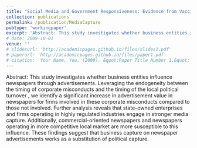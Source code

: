 ```yaml
---
title: "Social Media and Government Responsiveness: Evidence from Vaccine Procurement in China"
collection: publications
permalink: /publication/MediaCapture
pubtype: 'workingpaper'
excerpt: 'Abstract: This study investigates whether business entities influence newspapers through advertisements. Leveraging the endogeneity between the timing of corporate misconducts and the timing of the local political turnover , we identify a significant increase in advertisement value in newspapers for firms involved in these corporate misconducts compared to those not involved. Further analysis reveals that state-owned enterprises and firms operating in highly regulated industries engage in stronger media capture. Additionally, commercial-oriented newspapers and newspapers operating in more competitive local market are more susceptible to this influence. These findings suggest that business capture on newspaper advertisements works as a substitution of political capture.'
# date: 2009-10-01
venue: ''
# slidesurl: 'http://academicpages.github.io/files/slides1.pdf'
# paperurl: 'http://academicpages.github.io/files/paper1.pdf'
# citation: 'Your Name, You. (2009). &quot;Paper Title Number 1.&quot; <i>Journal 1</i>. 1(1).'
---
```


Abstract: This study investigates whether business entities influence newspapers through advertisements. Leveraging the endogeneity between the timing of corporate misconducts and the timing of the local political turnover , we identify a significant increase in advertisement value in newspapers for firms involved in these corporate misconducts compared to those not involved. Further analysis reveals that state-owned enterprises and firms operating in highly regulated industries engage in stronger media capture. Additionally, commercial-oriented newspapers and newspapers operating in more competitive local market are more susceptible to this influence. These findings suggest that business capture on newspaper advertisements works as a substitution of political capture.